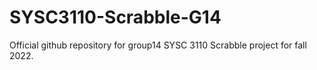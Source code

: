 # SYSC3110-Scrabble-G14
Official github repository for group14 SYSC 3110 Scrabble project for fall 2022.  
